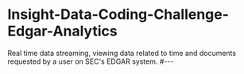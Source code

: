 # Insight-Data-Coding-Challenge-Edgar-Analytics
Real time data streaming, viewing data related to time and documents requested by a user on SEC's EDGAR system.
#---

